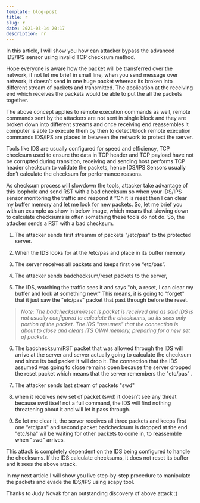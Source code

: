 ```yaml
---
template: blog-post
title: r
slug: r
date: 2021-03-14 20:17
description: rr
---
```

In this article, I will show you how can attacker bypass the advanced IDS/IPS sensor using invalid TCP checksum method.

Hope everyone is aware how the packet will be transferred over the network, if not let me brief in small line, when you send message over network, it doesn’t send in one huge packet whereas its broken into different stream of packets and transmitted. The application at the receiving end which receives the packets would be able to put the all the packets together.

The above concept applies to remote execution commands as well, remote commands sent by the attackers are not sent in single block and they are broken down into different streams and once receiving end reassembles it computer is able to execute them by then to detect/block remote execution commands IDS/IPS are placed in between the network to protect the server.

Tools like IDS are usually configured for speed and efficiency, TCP checksum used to ensure the data in TCP header and TCP payload have not be corrupted during transition, receiving and sending host performs TCP header checksum to validate the packets, hence IDS/IPS Sensors usually don’t calculate the checksum for performance reasons.

As checksum process will slowdown the tools, attacker take advantage of this loophole and send RST with a bad checksum so when your IDS/IPS sensor monitoring the traffic and respond it “Oh it is reset then I can clear my buffer memory and let me look for new packets. So, let me brief you with an example as show in below image, which means that slowing down to calculate checksums is often something these tools do not do. So, the attacker sends a RST with a bad checksum.

1.  The attacker sends first streamm of packets "/etc/pas" to the protected server.

1. When the IDS looks for at the /etc/pas and place in its buffer memory
2. The server receives all packets and keeps first one “etc/pas”.
3. The attacker sends badchecksum/reset  packets to the server,
4. The IDS, watching the traffic sees it and says "oh, a reset, I can clear my buffer and look at something new." This means, it is going to "forget" that it just saw the "etc/pas" packet that past through before the reset.

> *Note: The badchecksum/reset is packet is received and as said IDS is not usually configured to calculate the checksums, so its sees only portion of the packet.   The IDS "assumes" that the connection is about to close and clears ITS OWN memory, preparing for a new set of packets.*

6. The  badchecksum/RST packet that was allowed through the IDS will arrive at the server  and server actually going to calculate the checksum and since its bad packet it will drop it. The connection that the IDS assumed was going to close remains open because the server dropped the reset packet which means that the server remembers the "etc/pas” .


7. The attacker sends last stream of packets "swd"
8. when it receives new set of packet (swd) it doesn’t see any threat because swd itself not a full command, the IDS will find nothing threatening about it and will let it pass through.
9. So let me clear it, the server receives all three packets and keeps first one “etc/pas" and second packet badchecksum is dropped at the end "etc/sha" wil be waiting for other packets to come in, to reassemble when "swd" arrives.

This attack is completely dependent on the IDS being configured to handle the checksums. If the IDS calculate checksums, it does not reset its buffer and it sees the above attack.

In my next article I will show you live step-by-step procedure to manipulate the packets and evade the IDS/IPS using scapy tool.

Thanks to Judy Novak for an outstanding discovery of above attack :)